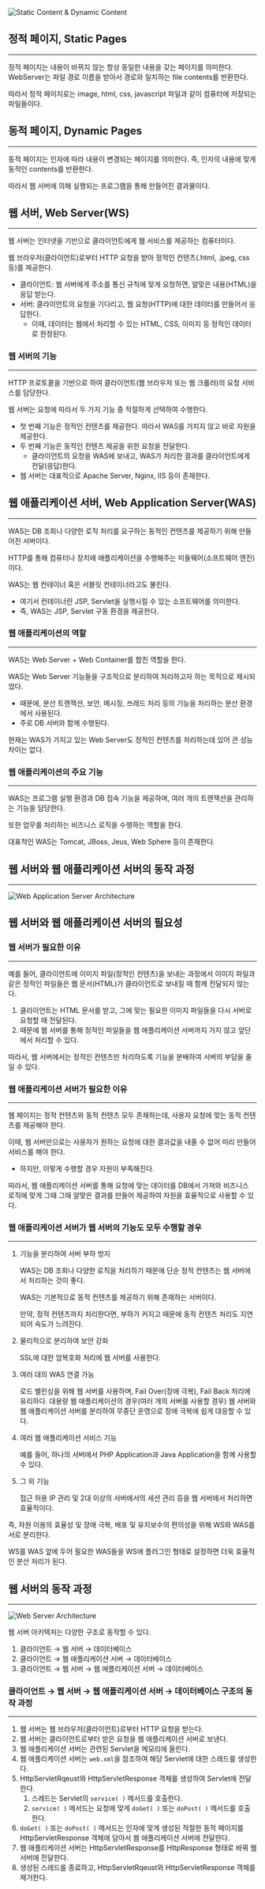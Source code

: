 ![Static Content & Dynamic Content](/image_files/static&dynamic.png)

## 정적 페이지, Static Pages

---

정적 페이지는 내용이 바뀌지 않는 항상 동일한 내용을 갖는 페이지를 의미한다. WebServer는 파일 경로 이름을 받아서 경로와 일치하는 file contents를 반환한다.

따라서 정적 페이지로는 image, html, css, javascript 파일과 같이 컴퓨터에 저장되는 파일들이다.

## 동적 페이지, Dynamic Pages

---

동적 페이지는 인자에 따라 내용이 변경되는 페이지를 의미한다. 즉, 인자의 내용에 맞게 동적인 contents를 반환한다.

따라서 웹 서버에 의해 실행되는 프로그램을 통해 만들어진 결과물이다.

## 웹 서버, Web Server(WS)

---

웹 서버는 인터넷을 기반으로 클라이언트에게 웹 서비스를 제공하는 컴퓨터이다.

웹 브라우저(클라이언트)로부터 HTTP 요청을 받아 정적인 컨텐츠(.html, .jpeg, css 등)를 제공한다.

- 클라이언트: 웹 서버에게 주소를 통신 규칙에 맞게 요청하면, 알맞은 내용(HTML)을 응답 받는다.
- 서버: 클라이언트의 요청을 기다리고, 웹 요청(HTTP)에 대한 데이터를 만들어서 응답한다.
   - 이때, 데이터는 웹에서 처리할 수 있는 HTML, CSS, 이미지 등 정적인 데이터로 한정된다.

### 웹 서버의 기능

---

HTTP 프로토콜을 기반으로 하여 클라이언트(웹 브라우저 또는 웹 크롤러)의 요청 서비스를 담당한다.

웹 서버는 요청에 따라서 두 가지 기능 중 적절하게 선택하여 수행한다.

- 첫 번째 기능은 정적인 컨텐츠를 제공한다. 따라서 WAS를 거치지 않고 바로 자원을 제공한다.
- 두 번째 기능은 동적인 컨텐츠 제공을 위한 요청을 전달한다.
   - 클라이언트의 요청을 WAS에 보내고, WAS가 처리한 결과를 클라이언트에게 전달(응답)한다.
- 웹 서버는 대표적으로 Apache Server, Nginx, IIS 등이 존재한다.

## 웹 애플리케이션 서버, Web Application Server(WAS)

---

WAS는 DB 조회나 다양한 로직 처리를 요구하는 동적인 컨텐츠를 제공하기 위해 만들어진 서버이다.

HTTP를 통해 컴퓨터나 장치에 애플리케이션을 수행해주는 미들웨어(소프트웨어 엔진)이다.

WAS는 웹 컨테이너 혹은 서블릿 컨테이너라고도 불린다.

- 여기서 컨테이너란 JSP, Servlet을 실행시킬 수 있는 소프트웨어를 의미한다.
- 즉, WAS는 JSP, Servlet 구동 환경을 제공한다.

### 웹 애플리케이션의 역할

---

WAS는 Web Server + Web Container를 합친 역할을 한다.

WAS는 Web Server 기능들을 구조적으로 분리하여 처리하고자 하는 목적으로 제시되었다.

- 때문에, 분산 트랜잭션, 보안, 메시징, 쓰레드 처리 등의 기능을 처리하는 분산 환경에서 사용된다.
- 주로 DB 서버와 함께 수행된다.

현재는 WAS가 가지고 있는 Web Server도 정적인 컨텐츠를 처리하는데 있어 큰 성능 차이는 없다.

### 웹 애플리케이션의 주요 기능

---

WAS는 프로그램 실행 환경과 DB 접속 기능을 제공하며, 여러 개의 트랜잭션을 관리하는 기능을 담당한다.

또한 업무를 처리하는 비즈니스 로직을 수행하는 역할을 한다.

대표적인 WAS는 Tomcat, JBoss, Jeus, Web Sphere 등이 존재한다.


## 웹 서버와 웹 애플리케이션 서버의 동작 과정

---

![Web Application Server Architecture](/image_files/web-application-server.png)

## 웹 서버와 웹 애플리케이션 서버의 필요성

### 웹 서버가 필요한 이유

---

예를 들어, 클라이언트에 이미지 파일(정적인 컨텐츠)을 보내는 과정에서 이미지 파일과 같은 정적인 파일들은 웹 문서(HTML)가 클라이언트로 보내질 때 함께 전달되지 않는다.

1. 클라이언트는 HTML 문서를 받고, 그에 맞는 필요한 이미지 파일들을 다시 서버로 요청할 때 전달된다.
2. 때문에 웹 서버를 통해 정적인 파일들을 웹 애플리케이션 서버까지 가지 않고 앞단에서 처리할 수 있다.

따라서, 웹 서버에서는 정적인 컨텐츠만 처리하도록 기능을 분배하여 서버의 부담을 줄일 수 있다.

### 웹 애플리케이션 서버가 필요한 이유

---

웹 페이지는 정적 컨텐츠와 동적 컨텐츠 모두 존재하는데, 사용자 요청에 맞는 동적 컨텐츠를 제공해야 한다.

이때, 웹 서버만으로는 사용자가 원하는 요청에 대한 결과값을 내줄 수 없어 미리 만들어 서비스를 해야 한다.
- 하지만, 이렇게 수행할 경우 자원이 부족해진다.

따라서, 웹 애플리케이션 서버를 통해 요청에 맞는 데이터를 DB에서 가져와 비즈니스 로직에 맞게 그때 그때 알맞은 결과를 만들어 제공하여 자원을 효율적으로 사용할 수 있다.

### 웹 애플리케이션 서버가 웹 서버의 기능도 모두 수행할 경우

---

1. 기능을 분리하여 서버 부하 방지

   WAS는 DB 조회나 다양한 로직을 처리하기 때문에 단순 정적 컨텐츠는 웹 서버에서 처리하는 것이 좋다.
 
   WAS는 기본적으로 동적 컨텐츠를 제공하기 위해 존재하는 서버이다.

   만약, 정적 컨텐츠까지 처리한다면, 부하가 커지고 때문에 동적 컨텐츠 처리도 지연되어 속도가 느려진다.


2. 물리적으로 분리하여 보안 강화

   SSL에 대한 암복호화 처리에 웹 서버를 사용한다.


3. 여러 대의 WAS 연결 가능

   로드 밸런싱을 위해 웹 서버를 사용하며, Fail Over(장애 극복), Fail Back 처리에 유리하다.
   대용량 웹 애플리케이션의 경우(여러 개의 서버를 사용할 경우) 웹 서버와 웹 애플리케이션 서버를 분리하여 무중단 운영으로 장애 극복에 쉽게 대응할 수 있다.


4. 여러 웹 애플리케이션 서비스 기능

   예를 들어, 하나의 서버에서 PHP Application과 Java Application을 함께 사용할 수 있다.

5. 그 외 기능

   접근 허용 IP 관리 및 2대 이상의 서버에서의 세션 관리 등을 웹 서버에서 처리하면 효율적이다.


즉, 자원 이용의 효율성 및 장애 극복, 배포 및 유지보수의 편의성을 위해 WS와 WAS를 서로 분리한다.

WS를 WAS 앞에 두어 필요한 WAS들을 WS에 플러그인 형태로 설정하면 더욱 효율적인 분산 처리가 된다.

## 웹 서버의 동작 과정

---

![Web Server Architecture](/image_files/web-server.png)

웹 서버 아키텍처는 다양한 구조로 동작할 수 있다.

1. 클라이언트 → 웹 서버 → 데이터베이스
2. 클라이언트 → 웹 애플리케이션 서버 → 데이터베이스
3. 클라이언트 → 웹 서버 → 웹 애플리케이션 서버 → 데이터베이스

### 클라이언트 → 웹 서버 → 웹 애플리케이션 서버 → 데이터베이스 구조의 동작 과정

---

1. 웹 서버는 웹 브라우저(클라이언트)로부터 HTTP 요청을 받는다.
2. 웹 서버는 클라이언트로부터 받은 요청을 웹 애플리케이션 서버로 보낸다.
3. 웹 애플리케이션 서버는 관련된 Servlet을 메모리에 올린다.
4. 웹 애플리케이션 서버는 `web.xml`을 참조하여 해당 Servlet에 대한 스레드를 생성한다.
5. HttpServletRqeust와 HttpServletResponse 객체를 생성하여 Servlet에 전달한다.
   1. 스레드는 Servlet의 `service( )` 메서드를 호출한다.
   2. `service( )` 메서드는 요청에 맞게 `doGet( )` 또는 `doPost( )` 메서드를 호출한다.
6. `doGet( )` 또는 `doPost( )` 메서드는 인자에 맞게 생성된 적절한 동적 페이지를 HttpServletResponse 객체에 담아서 웹 애플리케이션 서버에 전달한다.
7. 웹 애플리케이션 서버는 HttpServletResponse를 HttpResponse 형태로 바꿔 웹 서버에 전달한다.
8. 생성된 스레드를 종료하고, HttpServletRqeust와 HttpServletResponse 객체를 제거한다.
